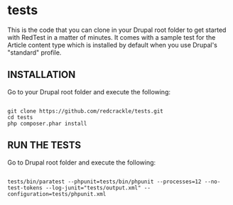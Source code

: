 # tests
This is the code that you can clone in your Drupal root folder to get started with RedTest in a matter of minutes. It comes with a sample test for the Article content type which is installed by default when you use Drupal's "standard" profile.

## INSTALLATION

Go to your Drupal root folder and execute the following:

<pre><code>
git clone https://github.com/redcrackle/tests.git
cd tests
php composer.phar install
</code></pre>

## RUN THE TESTS

Go to Drupal root folder and execute the following:

<pre><code>
tests/bin/paratest --phpunit=tests/bin/phpunit --processes=12 --no-test-tokens --log-junit="tests/output.xml" --configuration=tests/phpunit.xml
</code></pre>
